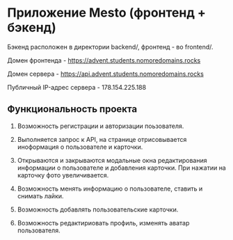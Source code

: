 # Приложение Mesto (фронтенд + бэкенд)

Бэкенд расположен в директории backend/, фронтенд - во frontend/.

Домен фронтенда - https://advent.students.nomoredomains.rocks

Домен сервера - https://api.advent.students.nomoredomains.rocks

Публичный IP-адрес сервера - 178.154.225.188


## Функциональность проекта

1. Возможность регистрации и авторизации поьзователя.

2. Выполняется запрос к API, на странице отрисовывается иноформация о пользователе и карточки.

3. Открываются и закрываются модальные окна редактирования информации о пользователе и добавления карточки. При нажатии на карточку фото увеличивается.

4. Возможность менять информацию о пользователе, ставить и снимать лайки.

5. Возможность добавлять пользовательские карточки.

6. Возможность редактириовать профиль, изменять аватар пользователя.

